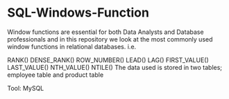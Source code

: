 # SQL-Windows-Function
Window functions are essential for both Data Analysts and Database professionals and in this repository we look at the most commonly used window functions in relational databases. i.e.

RANK()
DENSE_RANK()
ROW_NUMBER()
LEAD()
LAG()
FIRST_VALUE()
LAST_VALUE()
NTH_VALUE()
NTILE()
The data used is stored in two tables; employee table and product table

Tool: MySQL
